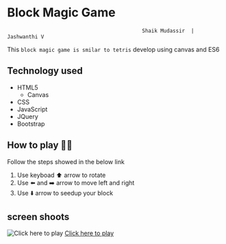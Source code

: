 # Block Magic Game
                                                Shaik Mudassir  | Jashwanthi V
This `block magic game is smilar to tetris` develop using canvas and ES6

## Technology used
+ HTML5
  * Canvas
+ CSS
+ JavaScript
+ JQuery
+ Bootstrap

## How to play 👨‍💻
Follow the steps showed in the below link
1. Use keyboad ⬆️ arrow to rotate
2. Use ⬅️ and ➡️ arrow to move left and right
3. Use ⬇️ arrow to seedup your block

## screen shoots
![Click here to play](/img/index.jpg)
  [Click here to play](https://shaik80.github.io/Block-Magic-Game/)
